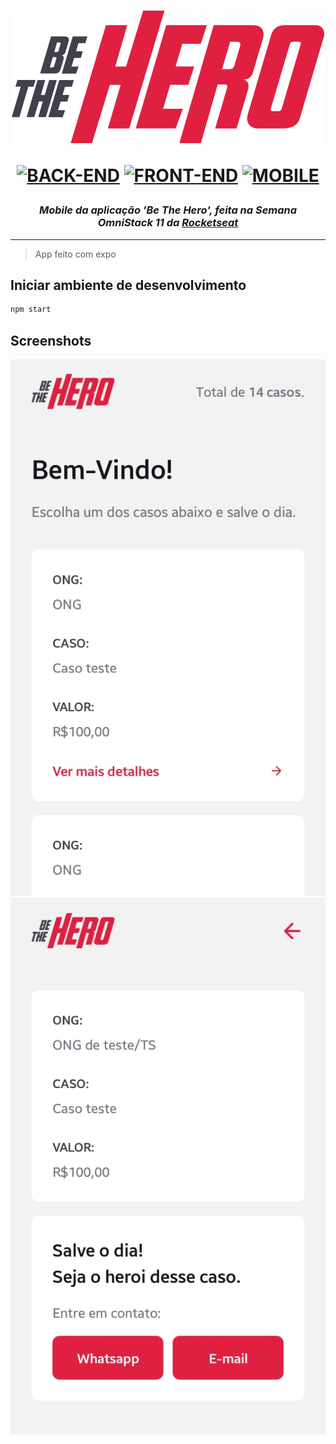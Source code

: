 
<h1 align="center">

![Be The Hero](doc/logo.svg)

[![BACK-END](https://img.shields.io/badge/BACK--END-NodeJS-green?style=flat-square)](https://github.com/mateusfg7/BeTheHero-Backend)
[![FRONT-END](https://img.shields.io/badge/FRONT--END-ReactJS-blue?style=flat-square)](https://github.com/mateusfg7/BeTheHero-Frontend)
[![MOBILE](https://img.shields.io/badge/MOBILE-ReactNative-9cf?style=flat-square)](https://github.com/mateusfg7/BeTheHero-Mobile)

</h1>

<h3 align="center">

_Mobile da aplicação 'Be The Hero', feita na Semana OmniStack 11 da [Rocketseat](https://rocketseat.com.br/)_

</h3>

---

> App feito com expo

## Iniciar ambiente de desenvolvimento
```bash
npm start
```

## Screenshots

![Casos](doc/casos.jpg)
![Detalhes](doc/detalhes.jpg)

